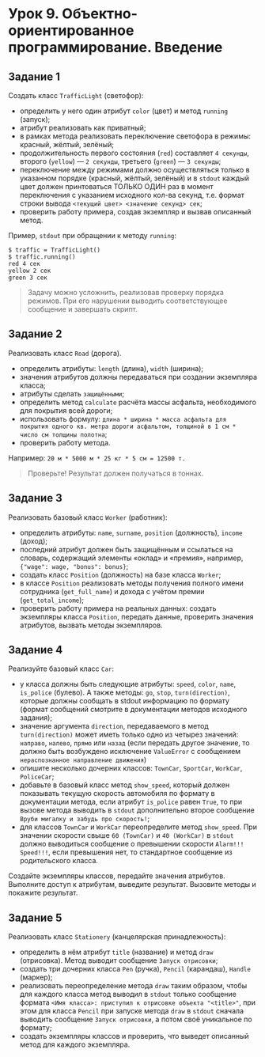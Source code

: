 # Урок 9. Объектно-ориентированное программирование. Введение

## Задание 1
Создать класс `TrafficLight` (светофор):
* определить у него один атрибут `color` (цвет) и метод `running` (запуск);
* атрибут реализовать как приватный;
* в рамках метода реализовать переключение светофора в режимы: красный, жёлтый, зелёный;
* продолжительность первого состояния (`red`) составляет `4 секунды`, второго (`yellow`) — `2 секунды`, 
  третьего (`green`) — `3 секунды`;
* переключение между режимами должно осуществляться только в указанном порядке (красный, жёлтый, зелёный) и 
  в `stdout` каждый цвет должен принтоваться ТОЛЬКО ОДИН раз в момент переключения с указанием исходного 
  кол-ва секунд, т.е. формат строки вывода `<текущий цвет> <значение секунд> сек`;
* проверить работу примера, создав экземпляр и вызвав описанный метод.

Пример, `stdout` при обращении к методу `running`:

```
$ traffic = TrafficLight()
$ traffic.running()
red 4 сек
yellow 2 сек
green 3 сек
```

> Задачу можно усложнить, реализовав проверку порядка режимов.
> При его нарушении выводить соответствующее сообщение и завершать скрипт.


## Задание 2
Реализовать класс `Road` (дорога).
* определить атрибуты: `length` (длина), `width` (ширина);
* значения атрибутов должны передаваться при создании экземпляра класса;
* атрибуты сделать `защищёнными`;
* определить метод `calculate` расчёта массы асфальта, необходимого для покрытия всей дороги;
* использовать формулу: 
  `длина * ширина * масса асфальта для покрытия одного кв. метра дороги асфальтом, толщиной в 1 см * 
  число см толщины полотна`;
* проверить работу метода.
 
Например: `20 м * 5000 м * 25 кг * 5 см = 12500 т.`

> Проверьте! Результат должен получаться в тоннах.


## Задание 3
Реализовать базовый класс `Worker` (работник):
* определить атрибуты: `name`, `surname`, `position` (должность), `income` (доход);
* последний атрибут должен быть защищённым и ссылаться на словарь, содержащий элементы «оклад» и «премия», 
  например, `{"wage": wage, "bonus": bonus}`;
* создать класс `Position` (должность) на базе класса `Worker`;
* в классе `Position` реализовать методы получения полного имени сотрудника (`get_full_name`) и дохода с 
  учётом премии (`get_total_income`);
* проверить работу примера на реальных данных: создать экземпляры класса `Position`, передать данные, 
  проверить значения атрибутов, вызвать методы экземпляров.


## Задание 4
Реализуйте базовый класс `Car`:
* у класса должны быть следующие атрибуты: `speed`, `color`, `name`, `is_police` (булево). 
  А также методы: `go`, `stop`, `turn(direction)`, которые должны сообщать в stdout информацию по формату
  (формат сообщений смотрите в документации методов исходного задания);
* значение аргумента `direction`, передаваемого в метод `turn(direction)` может иметь только одно из 
  четырез значений: `направо`, `налево`, `прямо` или `назад` (если передать другое значение, то должно быть 
  возбуждено исключение `ValueError` с сообщением `нераспознанное направление движения`)
* опишите несколько дочерних классов: `TownCar`, `SportCar`, `WorkCar`, `PoliceCar`;
* добавьте в базовый класс метод `show_speed`, который должен показывать текущую скорость автомобиля 
  по формату в документации метода, если атрибут `is_police` равен `True`, то при вызове метода выводить 
  в `stdout` дополнительно второе сообщение `Вруби мигалку и забудь про скорость!`;
* для классов `TownCar` и `WorkCar` переопределите метод `show_speed`. 
  При значении скорости свыше `60 (TownCar)` и `40 (WorkCar)` в `stdout` должно выводиться сообщение о 
  превышении скорости `Alarm!!! Speed!!!`, если превышения нет, то стандартное сообщение из родительского класса.
 
Создайте экземпляры классов, передайте значения атрибутов. Выполните доступ к атрибутам, выведите результат.
Вызовите методы и покажите результат.


## Задание 5
Реализовать класс `Stationery` (канцелярская принадлежность):
* определить в нём атрибут `title` (название) и метод `draw` (отрисовка). Метод выводит сообщение `Запуск отрисовки`;
* создать три дочерних класса `Pen` (ручка), `Pencil` (карандаш), `Handle` (маркер);
* реализовать переопределение метода `draw` таким образом, чтобы для каждого класса метод 
  выводил в `stdout` только сообщение формата `<Имя класса>: приступил к отрисовке объекта "<title>"`, при этом 
  для класса `Pencil` при запуске метода `draw` в `stdout` сначала выводить сообщение `Запуск отрисовки`, а потом 
  своё уникальное по формату;
* создать экземпляры классов и проверить, что выведет описанный метод для каждого экземпляра.

